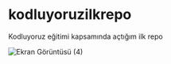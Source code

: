 # kodluyoruzilkrepo
Kodluyoruz eğitimi kapsamında açtığım ilk repo

![Ekran Görüntüsü (4)](https://user-images.githubusercontent.com/99406166/153720654-dde38297-f923-4132-88a6-1cda8ee80143.png)

